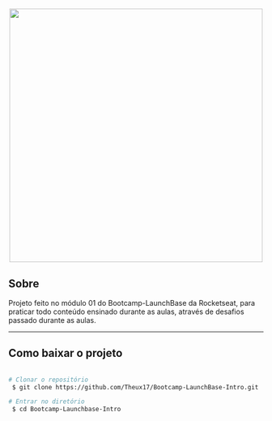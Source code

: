 <h1 align="center">
    <img width="500px" src="https://camo.githubusercontent.com/268b1344409fac98c4eeda520482b6910c4ddcba/68747470733a2f2f73746f726167652e676f6f676c65617069732e636f6d2f676f6c64656e2d77696e642f626f6f7463616d702d6c61756e6368626173652f6c6f676f2e706e67">
</h1>

## Sobre
Projeto feito no módulo 01 do Bootcamp-LaunchBase da Rocketseat, para praticar todo conteúdo ensinado durante as aulas, através de desafios passado durante as aulas. 

---

## Como baixar o projeto 

```bash
 
# Clonar o repositório
 $ git clone https://github.com/Theux17/Bootcamp-LaunchBase-Intro.git

# Entrar no diretório
 $ cd Bootcamp-Launchbase-Intro

```

